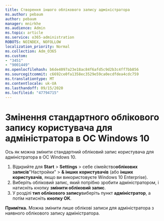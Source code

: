 ```yaml
---
title: Створення іншого облікового запису адміністратора
ms.author: pebaum
author: pebaum
manager: mnirkhe
ms.audience: Admin
ms.topic: article
ms.service: o365-administration
ROBOTS: NOINDEX, NOFOLLOW
localization_priority: Normal
ms.collection: Adm_O365
ms.custom:
- "3451"
- "9001449"
ms.openlocfilehash: b6de4097a23e18ac84f6afd5c9d2b3c4ff7bb856
ms.sourcegitcommit: c6692ce0fa1358ec3529e59ca0ecdfdea4cdc759
ms.translationtype: MT
ms.contentlocale: uk-UA
ms.lasthandoff: 09/15/2020
ms.locfileid: "47794715"
---
```

# <a name="change-a-standard-user-account-to-an-administrator-in-windows-10"></a>Змінення стандартного облікового запису користувача для адміністратора в ОС Windows 10

Ось як можна змінити стандартний обліковий запис користувача для адміністратора в ОС Windows 10.

1. Відкрийте для **Start**  >  **Settings**  >  себе сімейство**облікових записів**"Настройки"  >  **& інших користувачів** (або **інших користувачів**, якщо ви використовуєте Windows 10 Enterprise).
2. Виберіть обліковий запис, який потрібно зробити адміністратором, і натисніть кнопку **змінити обліковий запис**.
3. У розділі **тип облікового запису**виберіть пункт **адміністратор**, а потім натисніть **кнопку OK**.

**Примітка.** Можна змінити лише облікові записи для адміністратора з наявного облікового запису адміністратора.
